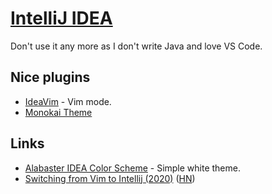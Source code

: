 # [IntelliJ IDEA](https://www.jetbrains.com/idea/)

Don't use it any more as I don't write Java and love VS Code.

## Nice plugins

- [IdeaVim](https://plugins.jetbrains.com/plugin/164-ideavim) - Vim mode.
- [Monokai Theme](https://darekkay.com/blog/monokai-theme-intellij/)

## Links

- [Alabaster IDEA Color Scheme](https://github.com/tonsky/intellij-alabaster) - Simple white theme.
- [Switching from Vim to Intellij (2020)](https://browntreelabs.com/from-vim-to-intellij/) ([HN](https://news.ycombinator.com/item?id=24998260))
